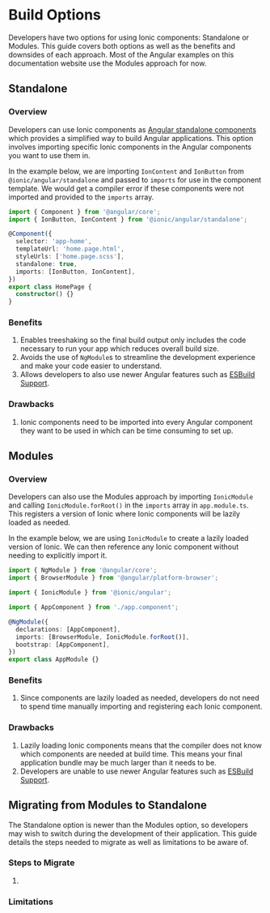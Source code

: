 # Build Options

Developers have two options for using Ionic components: Standalone or Modules. This guide covers both options as well as the benefits and downsides of each approach. Most of the Angular examples on this documentation website use the Modules approach for now.

## Standalone

### Overview

Developers can use Ionic components as [Angular standalone components](https://angular.io/guide/standalone-components) which provides a simplified way to build Angular applications. This option involves importing specific Ionic components in the Angular components you want to use them in.

In the example below, we are importing `IonContent` and `IonButton` from `@ionic/angular/standalone` and passed to `imports` for use in the component template. We would get a compiler error if these components were not imported and provided to the `imports` array.

```typescript
import { Component } from '@angular/core';
import { IonButton, IonContent } from '@ionic/angular/standalone';

@Component({
  selector: 'app-home',
  templateUrl: 'home.page.html',
  styleUrls: ['home.page.scss'],
  standalone: true,
  imports: [IonButton, IonContent],
})
export class HomePage {
  constructor() {}
}
```

### Benefits

1. Enables treeshaking so the final build output only includes the code necessary to run your app which reduces overall build size.
2. Avoids the use of `NgModule`s to streamline the development experience and make your code easier to understand.
3. Allows developers to also use newer Angular features such as [ESBuild Support](https://angular.io/guide/esbuild).

### Drawbacks

1. Ionic components need to be imported into every Angular component they want to be used in which can be time consuming to set up.

## Modules

### Overview

Developers can also use the Modules approach by importing `IonicModule` and calling `IonicModule.forRoot()` in the `imports` array in `app.module.ts`. This registers a version of Ionic where Ionic components will be lazily loaded as needed.

In the example below, we are using `IonicModule` to create a lazily loaded version of Ionic. We can then reference any Ionic component without needing to explicitly import it.

```typescript
import { NgModule } from '@angular/core';
import { BrowserModule } from '@angular/platform-browser';

import { IonicModule } from '@ionic/angular';

import { AppComponent } from './app.component';

@NgModule({
  declarations: [AppComponent],
  imports: [BrowserModule, IonicModule.forRoot()],
  bootstrap: [AppComponent],
})
export class AppModule {}
```

### Benefits

1. Since components are lazily loaded as needed, developers do not need to spend time manually importing and registering each Ionic component.

### Drawbacks

1. Lazily loading Ionic components means that the compiler does not know which components are needed at build time. This means your final application bundle may be much larger than it needs to be.
2. Developers are unable to use newer Angular features such as [ESBuild Support](https://angular.io/guide/esbuild).

## Migrating from Modules to Standalone

The Standalone option is newer than the Modules option, so developers may wish to switch during the development of their application. This guide details the steps needed to migrate as well as limitations to be aware of.

### Steps to Migrate

1.

### Limitations
